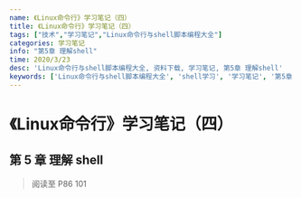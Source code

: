 ```yaml
---
name: 《Linux命令行》学习笔记（四）
title: 《Linux命令行》学习笔记（四）
tags: ["技术","学习笔记","Linux命令行与shell脚本编程大全"]
categories: 学习笔记
info: "第5章 理解shell"
time: 2020/3/23
desc: 'Linux命令行与shell脚本编程大全, 资料下载, 学习笔记, 第5章 理解shell'
keywords: ['Linux命令行与shell脚本编程大全', 'shell学习', '学习笔记', '第5章 理解shell']
---
```


# 《Linux命令行》学习笔记（四）

## 第 5 章 理解 shell



> 阅读至 P86 101